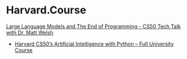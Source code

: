 # Harvard.Course
[Large Language Models and The End of Programming - CS50 Tech Talk with Dr. Matt Welsh](https://youtu.be/JhCl-GeT4jw)

- [Harvard CS50’s Artificial Intelligence with Python – Full University Course](https://youtu.be/5NgNicANyqM)
